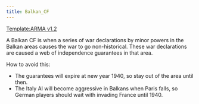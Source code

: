 ```yaml
---
title: Balkan_CF
---
```



[Template:ARMA
v1.2](/wiki/index.php?title=Template:ARMA_v1.2&action=edit&redlink=1 "Template:ARMA v1.2 (page does not exist)")

A Balkan CF is when a series of war declarations by minor powers in the
Balkan areas causes the war to go non-historical. These war declarations
are caused a web of independence guarantees in that area.

How to avoid this:

-   The guarantees will expire at new year 1940, so stay out of the area
    until then.
-   The Italy AI will become aggressive in Balkans when Paris falls, so
    German players should wait with invading France until 1940.
